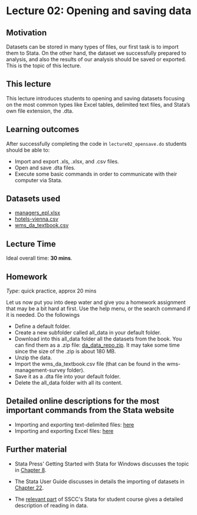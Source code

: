 # Lecture 02: Opening and saving data

## Motivation

Datasets can be stored in many types of files, our first task is to import them to Stata. On the other hand, the dataset we successfully prepared to analysis, and also the results of our analysis should be saved or exported. This is the topic of this lecture.

## This lecture

This lecture introduces students to opening and saving datasets focusing on the most common types like Excel tables, delimited text files, and Stata’s own file extension, the .dta.

## Learning outcomes
After successfully completing the code in `lecture02_opensave.do` students should be able to:

  - Import and export .xls, .xlsx, and .csv files.
  - Open and save .dta files.
  - Execute some basic commands in order to communicate with their computer via Stata.

## Datasets used

* [managers_epl.xlsx](https://osf.io/pu3vx)
* [hotels-vienna.csv](https://osf.io/y6jvb)
* [wms_da_textbook.csv](https://osf.io/uzpce)

## Lecture Time

Ideal overall time: **30 mins**.

## Homework

*Type*: quick practice, approx 20 mins

Let us now put you into deep water and give you a homework assignment that may be a bit hard at first. Use the help menu, or the search command if it is needed. Do the followings
  - Define a default folder.
  - Create a new subfolder called all_data in your default folder.
  - Download into this all_data folder all the datasets from the book. You can find them as a .zip file: [da_data_repo.zip](https://osf.io/9gw4a). It may take some time since the size of the .zip is about 180 MB.
  - Unzip the data.
  - Import the wms_da_textbook.csv file (that can be found in the wms-management-survey folder).
  - Save it as a .dta file into your default folder.
  - Delete the all_data folder with all its content.

## Detailed online descriptions for the most important commands from the Stata website

  - Importing and exporting text-delimited files: [here](https://www.stata.com/manuals/dimportdelimited.pdf)
  - Importing and exporting Excel files: [here](https://www.stata.com/manuals/dimportexcel.pdf)

## Further material

  - Stata Press' Getting Started with Stata for Windows discusses the topic in [Chapter 8](https://www.stata.com/manuals/gsw8.pdf).

  - The Stata User Guide discusses in details the importing of datasets in [Chapter 22](https://www.stata.com/manuals/u22.pdf).

  - The [relevant part](https://sscc.wisc.edu/sscc/pubs/dws/data_wrangling_stata2.htm) of SSCC's Stata for student course gives a detailed description of reading in data.